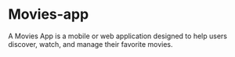 # Movies-app
A Movies App is a mobile or web application designed to help users discover, watch, and manage their favorite movies. 

